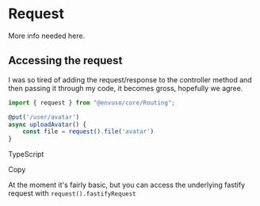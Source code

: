 # Request

More info needed here.


## Accessing the request
I was so tired of adding the request/response to the controller method and then passing it through my code, it becomes gross, hopefully we agree.

```typescript
import { request } from "@envuso/core/Routing";

@put('/user/avatar')
async uploadAvatar() {
	const file = request().file('avatar')
}
```

TypeScript

Copy

At the moment it's fairly basic, but you can access the underlying fastify request with  `request().fastifyRequest`
